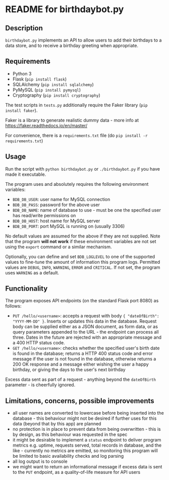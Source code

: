 # README for birthdaybot.py

## Description
`birthdaybot.py` implements an API to allow users to add their birthdays to a data store, and to receive a birthday
greeting when appropriate.

## Requirements
* Python 3
* Flask (`pip install flask`)
* SQLAlchemy (`pip install sqlalchemy`)
* PyMySQL (`pip install pymysql`)
* Cryptography (`pip install cryptography`)

The test scripts in `tests.py` additionally require the Faker library (`pip install faker`).

Faker is a library to generate realistic dummy data - more info at https://faker.readthedocs.io/en/master/

For convenience, there is a `requirements.txt` file (do `pip install -r requirements.txt`)

## Usage
Run the script with `python birthdaybot.py` or `./birthdaybot.py` if you have made it executable.

The program uses and absolutely requires the following environment variables:
* `BDB_DB_USER`: user name for MySQL connection
* `BDB_DB_PASS`: password for the above user
* `BDB_DB_NAME`: name of database to use - must be one the specified user has read/write permissions on
* `BDB_DB_HOST`: host name for MySQL server
* `BDB_DB_PORT`: port MySQL is running on (usually 3306)

No default values are assumed for the above if they are not supplied. Note that the program **will not work** if these
environment variables are not set using the `export` command or a similar mechanism.

Optionally, you can define and set `BDB_LOGLEVEL` to one of the supported values to fine-tune the amount of information
this program logs. Permitted values are `DEBUG`, `INFO`, `WARNING`, `ERROR` and `CRITICAL`. If not set, the program
uses `WARNING` as a default.

## Functionality
The program exposes API endpoints (on the standard Flask port 8080) as follows:
* `PUT /hello/<username>`: accepts a request with body `{ "dateOfBirth": "YYYY-MM-DD" }`. Inserts or updates this data
in the database. Request body can be supplied either as a JSON document, as form data, or as query parameters appended
to the URL - the endpoint can process all three. Dates in the future are rejected with an appropriate message and a
400 HTTP status code.
* `GET /hello/<username>`: checks whether the specified user's birth date is found in the database; returns a HTTP 400
status code and error message if the user is not found in the database, otherwise returns a 200 OK response and a
message either wishing the user a happy birthday, or giving the days to the user's next birthday

Excess data sent as part of a request - anything beyond the `dateOfBirth` parameter - is cheerfully ignored.

## Limitations, concerns, possible improvements
* all user names are converted to lowercase before being inserted into the database - this behaviour might not be
desired if further uses for this data (beyond that by this app) are planned
* no protection is in place to prevent data from being overwritten - this is by design, as this behaviour was
requested in the spec
* it might be desirable to implement a `status` endpoint to deliver program metrics e.g. uptime, requests served, total
records in database, and the like - currently no metrics are emitted, so monitoring this program will be limited to
basic availability checks and log parsing
* all log output is to console
* we might want to return an informational message if excess data is sent to the `PUT` endpoint, as a quality-of-life
measure for API users
